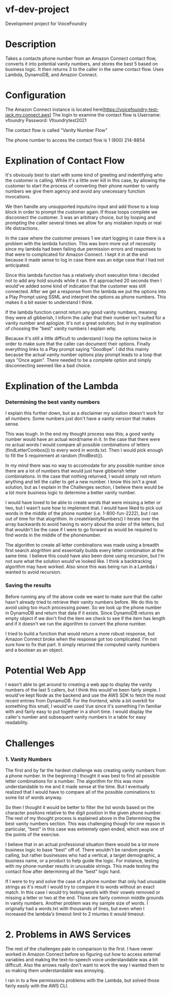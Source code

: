 # vf-dev-project
Development project for VoiceFoundry

# Description
Takes a contacts phone number from an Amazon Connect contact flow, converts it into potential vanity numbers, and stores the best 5 based on business logic. It then returns 3 to the caller in the same contact flow. Uses Lambda, DynamoDB, and Amazon Connect.

# Configuration
The Amazon Connect instance is located here[https://voicefoundry-test-jack.my.connect.aws]
The login to examine the contact flow is
Username: vfoundry
Password: Vfoundrytest2021

The contact flow is called "Vanity Number Flow"

The phone number to access the contact flow is 1 (800) 214-8854

# Explination of Contact Flow
It's obviously best to start with some kind of greeting and indentifying who the customer is calling. While it's a little over kill in this case, by allowing the customer to start the process of converting their phone number to vanity numbers we give them agency and avoid any unecessary function invocations. 

We then handle any unsupported inputs/no input and add those to a loop block in order to prompt the customer again. If those loops complete we disconnect the customer. 3 was an arbitrary choice, but by looping and prompting the caller several times we allow for any mistaken inputs or real life distractions. 

In the case where the customer presses 1 we start logging in case there is a problem with the lambda function. This was born more out of necessity since my lambda had been failing due permission errors and responses to that were to complicated for Amazon Connect. I kept it in at the end because it made sense to log in case there was an edge case that I had not anticipated.

Since this lambda function has a relatively short execution time I decided not to add any hold sounds while it ran. If it approached 20 seconds then I would've added some kind of indication that the customer was still connected. After we get a response from the lambda we put the options into a Play Prompt using SSML and interpret the options as phone numbers. This makes it a bit easier to understand I think.

If the lambda function cannot return any good vanity numbers, meaning they were all gibberish, I inform the caller that their number isn't suited for a vanity number and aplogize. It's not a great solution, but in my explination of choosing the "best" vanity numbers I explain why. 

Because it's still a little difficult to understand I loop the options twice in order to make sure that the caller can document their options. Finally everything links to a Play prompt saying "Goodbye". I did this mainly because the actual vanity number options play prompt leads to a loop that says "Once again". There needed to be a complete option and simply disconnecting seemed like a bad choice.

# Explination of the Lambda
### Determining the best vanity numbers
I explain this further down, but as a disclaimer my solution doesn't work for all numbers. Some numbers just don't have a vanity version that makes sense.

This was tough. In the end my thought process was this; a good vanity number would have an actual word/name in it. In the case that there were no actual words I would compare all possible combinations of letters (findLetterCombos()) to every word in words.txt. Then I would pick enough to fill the 5 requirement at random (findBest()). 

In my mind there was no way to accomodate for any possible number since there are a lot of numbers that would just have gibberish letter combiniations. In the case that nothing returned, I would simply not return anything and tell the caller to get a new number. I know this isn't a great solution, but as I explain in the Challenges section, I believe there would be a lot more business logic to determine a better vanity number.

I would have loved to be able to create words that were missing a letter or two, but I wasn't sure how to implement that. I would have liked to pick out words in the middle of the phone number (i.e. 1-800-fun-2222), but I ran out of time for that alogrithim. In createVanityNumbers() I iterate over the array backwards to avoid having to worry about the order of the letters, but that wouldn't be the case if I were to go forward as would be required to find words in the middle of the phonenumber. 

The algorithm to create all letter combinations was made using a breadth first search alogrithim and essentially builds every letter combination at the same time. I believe this could have also been done using recursion, but I'm not sure what the solution would've looked like. I think a backtracking algorithm may have worked. Also since this was being run in a Lambda I wanted to avoid recursion.

### Saving the results
Before running any of the above code we want to make sure that the caller hasn't already tried to retrieve their vanity numbers before. We do this to avoid using too much processing power. So we look up the phone number in DynamoDB and return that data if it exists. Since DynamoDB returns an empty object if we don't find the item we check to see if the item has length and if it doesn't we run the algorithm to convert the phone number. 

I tried to build a function that would return a more robust response, but Amazon Connect broke when the response got too complicated. I'm not sure how to fix that part. It simply returned the computed vanity numbers and a boolean as an object. 


# Potential Web App
I wasn't able to get around to creating a web app to display the vanity numbers of the last 5 callers, but I think this would've been fairly simple. I would've kept Node as the backend and use the AWS SDK to fetch the most recent entries from DynamoDB. For the frontend, while a bit overkill for something this small, I would've used Vue since it's something I'm familiar with and fairly easy to put together in a short time. I would display the caller's number and subsequent vanity numbers in a table for easy readability.
# Challenges

### 1. Vanity Numbers
The first and by far the hardest challenge was creating vanity numbers from a phone number. In the beginning I thought it was best to find all possible letter combinations for a number. The algorithm for this was more understandable to me and it made sense at the time. But I eventually realized that I would have to compare all of the possible cominations to some list of words anyway. 

So then I thought it would be better to filter the list words based on the character positons relative to the digit position in the given phone number. The rest of my thought process is explained above in the Determining the best vanity numbers section. This was challenging though for one reason in particular, "best" in this case was extremely open ended, which was one of the points of the exercise. 

I believe that in an actual professional situation there would be a lot more business logic to base "best" off of. There wouldn't be random people calling, but rather businesses who had a vertical, a target demographic, a business name, or a product to help guide the logic. For instance, testing with my phone number results in unusable strings. This made testing the contact flow after determining all the "best" logic hard.

If I were to try and solve the case of a phone number that only had unusable strings as it's result I would try to compare it to words without an exact match. In this case I would try testing words with their vowels removed or missing a letter or two at the end. Those are fairly common middle grounds in vanity numbers. Another problem was my sample size of words. I originally had a words.txt with thousands of lines, but even when I increased the lambda's timeout limit to 2 miuntes it would timeout.

# 2. Problems in AWS Services
The rest of the challenges pale in comparison to the first. I have never worked in Amazon Connect before so figuring out how to access external variables and making the text-to-speech voice understandable was a bit difficult. Also the arrows really don't want to work the way I wanted them to so making them understandable was annoying.

I ran in to a few permissions problems with the Lambda, but solved those fairly easily with the AWS CLI.